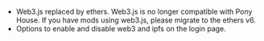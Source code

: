 - Web3.js replaced by ethers. Web3.js is no longer compatible with Pony House. If you have mods using web3.js, please migrate to the ethers v6.
- Options to enable and disable web3 and ipfs on the login page.
